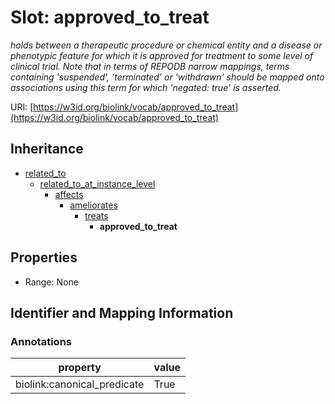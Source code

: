 # Slot: approved_to_treat
_holds between a therapeutic procedure or chemical entity and a disease or phenotypic feature for which it is approved for treatment to some level of clinical trial. Note that in terms of REPODB narrow mappings, terms containing 'suspended', 'terminated' or 'withdrawn' should be mapped onto associations using this term for which 'negated: true' is asserted._


URI: [https://w3id.org/biolink/vocab/approved_to_treat](https://w3id.org/biolink/vocab/approved_to_treat)




## Inheritance

* [related_to](related_to.md)
    * [related_to_at_instance_level](related_to_at_instance_level.md)
        * [affects](affects.md)
            * [ameliorates](ameliorates.md)
                * [treats](treats.md)
                    * **approved_to_treat**



## Properties

 * Range: None



## Identifier and Mapping Information





### Annotations

| property | value |
| --- | --- |
| biolink:canonical_predicate | True |


